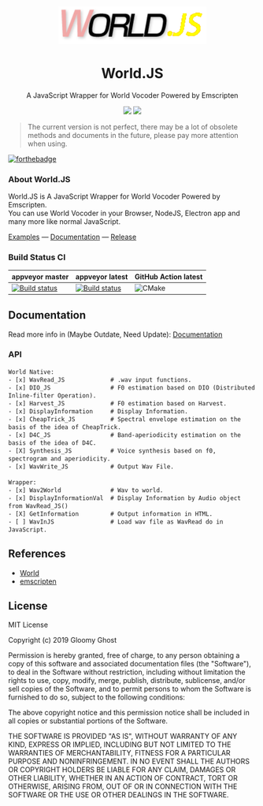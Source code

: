 <p align="center"><img width="300" src=".github/ScreenShots/logo.v3.png" alt="World.JS logo"></p>
<h1 align="center">World.JS</h1>
<p align="center">A JavaScript Wrapper for World Vocoder Powered by Emscripten</p>
<p align="center"><img src="https://github.com/YuzukiTsuru/World.JS/workflows/CMake/badge.svg">    <img src="https://ci.appveyor.com/api/projects/status/6vbge2p0q0mdshtc?svg=true"></p>

> The current version is not perfect, there may be a lot of obsolete methods and documents in the future, please pay more attention when using.

[![forthebadge](https://forthebadge.com/images/badges/compatibility-betamax.svg)](https://forthebadge.com)

### About World.JS

World.JS is A JavaScript Wrapper for World Vocoder Powered by Emscripten.  
You can use World Vocoder in your Browser, NodeJS, Electron app and many more like normal JavaScript.

[Examples](https://www.gloomyghost.com/World.JS/#/?id=example) &mdash;
[Documentation](https://www.gloomyghost.com/World.JS/) &mdash;
[Release](https://github.com/YuzukiTsuru/World.JS/releases/latest)

### Build Status CI
| appveyor master | appveyor latest | GitHub Action latest |
|---|---|---|
|[![Build status](https://ci.appveyor.com/api/projects/status/6vbge2p0q0mdshtc/branch/master?svg=true)](https://ci.appveyor.com/project/GloomyGhost-MosquitoCoil/world-js/branch/master)|[![Build status](https://ci.appveyor.com/api/projects/status/6vbge2p0q0mdshtc?svg=true)](https://ci.appveyor.com/project/GloomyGhost-MosquitoCoil/world-js)|![CMake](https://github.com/YuzukiTsuru/World.JS/workflows/CMake/badge.svg)|

## Documentation
Read more info in (Maybe Outdate, Need Update): [Documentation](http://YuzukiTsuru.github.io/World.JS)

### API
```
World Native:
- [x] WavRead_JS             # .wav input functions.
- [x] DIO_JS                 # F0 estimation based on DIO (Distributed Inline-filter Operation).
- [x] Harvest_JS             # F0 estimation based on Harvest.
- [x] DisplayInformation     # Display Information.
- [x] CheapTrick_JS          # Spectral envelope estimation on the basis of the idea of CheapTrick.
- [x] D4C_JS                 # Band-aperiodicity estimation on the basis of the idea of D4C.
- [X] Synthesis_JS           # Voice synthesis based on f0, spectrogram and aperiodicity.
- [x] WavWrite_JS            # Output Wav File.

Wrapper:
- [x] Wav2World              # Wav to world.
- [x] DisplayInformationVal  # Display Information by Audio object from WavRead_JS()
- [X] GetInformation         # Output information in HTML.
- [ ] WavInJS                # Load wav file as WavRead do in JavaScript.
```

## References
- [World](https://github.com/mmorise/World)
- [emscripten](https://emscripten.org/)

## License

MIT License

Copyright (c) 2019 Gloomy Ghost

Permission is hereby granted, free of charge, to any person obtaining a copy
of this software and associated documentation files (the "Software"), to deal
in the Software without restriction, including without limitation the rights
to use, copy, modify, merge, publish, distribute, sublicense, and/or sell
copies of the Software, and to permit persons to whom the Software is
furnished to do so, subject to the following conditions:

The above copyright notice and this permission notice shall be included in all
copies or substantial portions of the Software.

THE SOFTWARE IS PROVIDED "AS IS", WITHOUT WARRANTY OF ANY KIND, EXPRESS OR
IMPLIED, INCLUDING BUT NOT LIMITED TO THE WARRANTIES OF MERCHANTABILITY,
FITNESS FOR A PARTICULAR PURPOSE AND NONINFRINGEMENT. IN NO EVENT SHALL THE
AUTHORS OR COPYRIGHT HOLDERS BE LIABLE FOR ANY CLAIM, DAMAGES OR OTHER
LIABILITY, WHETHER IN AN ACTION OF CONTRACT, TORT OR OTHERWISE, ARISING FROM,
OUT OF OR IN CONNECTION WITH THE SOFTWARE OR THE USE OR OTHER DEALINGS IN THE
SOFTWARE.
